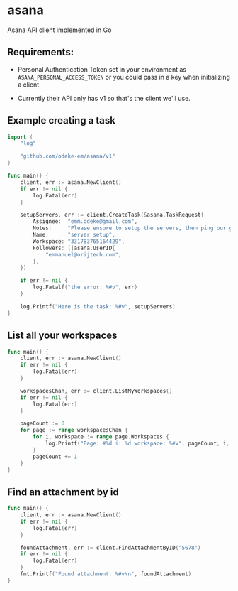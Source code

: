 # asana
Asana API client implemented in Go

## Requirements:
* Personal Authentication Token set in your environment as
`ASANA_PERSONAL_ACCESS_TOKEN`
or you could pass in a key when initializing a client.

* Currently their API only has v1 so that's the client we'll use.

## Example creating a task
```go
import (
	"log"

	"github.com/odeke-em/asana/v1"
)

func main() {
	client, err := asana.NewClient()
	if err != nil {
		log.Fatal(err)
	}

	setupServers, err := client.CreateTask(&asana.TaskRequest{
		Assignee:  "emm.odeke@gmail.com",
		Notes:     "Please ensure to setup the servers, then ping our group",
		Name:      "server setup",
		Workspace: "331783765164429",
		Followers: []asana.UserID{
			"emmanuel@orijtech.com",
		},
	})

	if err != nil {
		log.Fatalf("the error: %#v", err)
	}

	log.Printf("Here is the task: %#v", setupServers)
}
```

## List all your workspaces
```go
func main() {
	client, err := asana.NewClient()
	if err != nil {
		log.Fatal(err)
	}

	workspacesChan, err := client.ListMyWorkspaces()
	if err != nil {
		log.Fatal(err)
	}

	pageCount := 0
	for page := range workspacesChan {
		for i, workspace := range page.Workspaces {
			log.Printf("Page: #%d i: %d workspace: %#v", pageCount, i, workspace)
		}
		pageCount += 1
	}
}
```

## Find an attachment by id
```go
func main() {
	client, err := asana.NewClient()
	if err != nil {
		log.Fatal(err)
	}

	foundAttachment, err := client.FindAttachmentByID("5678")
	if err != nil {
		log.Fatal(err)
	}
	fmt.Printf("Found attachment: %#v\n", foundAttachment)
}
```
